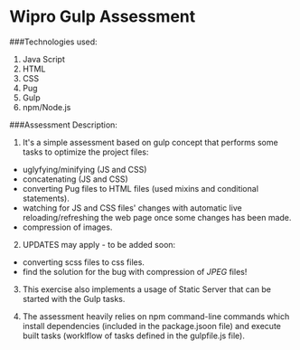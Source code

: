# Wipro Gulp Assessment

###Technologies used:

1. Java Script
2. HTML
3. CSS
4. Pug
5. Gulp
6. npm/Node.js

###Assessment Description:

1. It's a simple assessment based on gulp concept that performs some tasks to optimize the project files:
- uglyfying/minifying (JS and CSS)
- concatenating (JS and CSS)
- converting Pug files to HTML files (used mixins and conditional statements).
- watching for JS and CSS files' changes with automatic live reloading/refreshing the web page once some changes has been made.
- compression of images.

2. UPDATES may apply - to be added soon:
- converting scss files to css files.
- find the solution for the bug with compression of *JPEG* files!

3. This exercise also implements a usage of Static Server that can be started with the Gulp tasks.

4. The assessment heavily relies on npm command-line commands which install dependencies (included in the package.jsoon file) and execute built tasks (worklflow of tasks defined in the gulpfile.js file).
